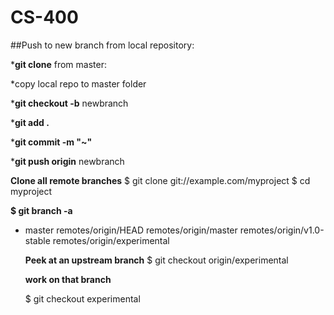 # CS-400


##Push to new branch from local repository: 

*__git clone__ from master: 

*copy local repo to master folder

*__git checkout -b__ newbranch

*__git add .__

*__git commit -m "~"__

*__git push origin__ newbranch




**Clone all remote branches**
$ git clone git://example.com/myproject
$ cd myproject

**$ git branch -a**
* master
  remotes/origin/HEAD
  remotes/origin/master
  remotes/origin/v1.0-stable
  remotes/origin/experimental
  
  **Peek at an upstream branch**
  $ git checkout origin/experimental
  
  **work on that branch**
  
  $ git checkout experimental
